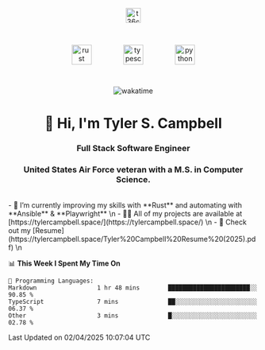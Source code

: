 <p align="center">
<a href="https://www.linkedin.com/in/t36campbell" target="blank"><img align="center" src="https://ik.imagekit.io/t36campbell/Portfolio/linkedin.png.original_m8bbGgPh6.png" alt="t36campbell" height="30" width="30" /></a>
</p>
<p align="center">
    <img src="https://rustacean.net/assets/rustacean-orig-noshadow.svg" alt="rust" width="40" height="40" style="margin: 6%;" />
    <img src="https://cdn.worldvectorlogo.com/logos/typescript.svg" alt="typescript" width="40" height="40" style="margin: 6%;" />
    <img src="https://cdn.worldvectorlogo.com/logos/python-5.svg" alt="python" width="40" height="40" style="margin: 6%;" />
</p>
<div align="center">
  
  ![wakatime](https://wakatime.com/badge/user/738aac7f-8868-4bc3-a1df-4c36703ee4b6.svg)
  
</div>

<h1 align="center">👋 Hi, I'm Tyler S. Campbell</h1>
<h3 align="center">Full Stack Software Engineer</h3>
<h3 align="center">United States Air Force veteran with a M.S. in Computer Science.</h3>
<br>
- 🌱 I’m currently improving my skills with **Rust** and automating with **Ansible** & **Playwright** \n
- 👨‍💻 All of my projects are available at [https://tylercampbell.space/](https://tylercampbell.space/) \n
- 📄 Check out my [Resume](https://tylercampbell.space/Tyler%20Campbell%20Resume%20(2025).pdf) \n


<!--START_SECTION:waka-->
📊 **This Week I Spent My Time On** 

```text
💬 Programming Languages: 
Markdown                 1 hr 48 mins        ███████████████████████░░   90.85 % 
TypeScript               7 mins              ██░░░░░░░░░░░░░░░░░░░░░░░   06.37 % 
Other                    3 mins              █░░░░░░░░░░░░░░░░░░░░░░░░   02.78 % 
```


 Last Updated on 02/04/2025 10:07:04 UTC
<!--END_SECTION:waka-->
